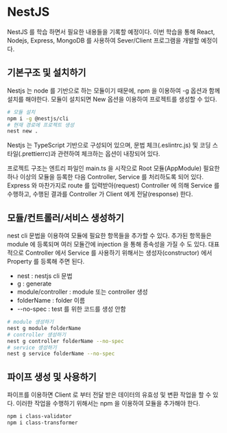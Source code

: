 # NestJS

NestJS 를 학습 하면서 필요한 내용들을 기록할 예정이다. 이번 학습을 통해 React, Nodejs, Express, MongoDB 를 사용하여 Sever/Client 프로그램을 개발할 예정이다.

## 기본구조 및 설치하기

Nestjs 는 node 를 기반으로 하는 모듈이기 때문에, npm 을 이용하여 -g 옵션과 함께 설치를 해야한다. 모듈이 설치되면 New 옵션을 이용하여 프로젝트를 생성할 수 있다.

```sh
# 모듈 설치
npm i -g @nestjs/cli
# 현재 경로에 프로젝트 생성
nest new .
```

Nestjs 는 TypeScript 기반으로 구성되어 있으며, 문법 체크(.eslintrc.js) 및 코딩 스타일(.prettierrc)과 관련하여 체크하는 옵션이 내장되어 있다.

프로젝트 구조는 엔트리 파일인 main.ts 을 시작으로 Root 모듈(AppModule) 필요한 하나 이상의 모듈을 등록한 다음 Controller, Service 를 처리하도록 되어 있다. Express 와 마찬가지로 route 를 입력받아(request) Controller 에 의해 Service 를 수행하고, 수행된 결과를 Controller 가 Client 에게 전달(response) 한다.

## 모듈/컨트롤러/서비스 생성하기

nest cli 문법을 이용하여 모듈에 필요한 항목들을 추가할 수 있다. 추가된 항목들은 module 에 등록되며 여러 모듈간에 injection 을 통해 종속성을 가질 수 도 있다. 대표적으로 Controller 에서 Service 를 사용하기 위해서는 생성자(constructor) 에서 Property 를 등록해 주면 된다.

- nest : nestjs cli 문법
- g : generate
- module/controller : module 또는 controller 생성
- folderName : folder 이름
- --no-spec : test 를 위한 코드를 생성 안함

```sh
# module 생성하기
nest g module folderName
# controller 생성하기
nest g controller folderName --no-spec
# service 생성하기
nest g service folderName --no-spec
```

## 파이프 생성 및 사용하기

파이프를 이용하면 Client 로 부터 전달 받은 데이터의 유효성 및 변환 작업을 할 수 있다. 이러한 작업을 수행하기 위해서는 npm 을 이용하여 모듈을 추가해야 한다.

```sh
npm i class-validator
npm i class-transformer
```
